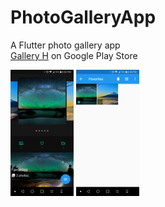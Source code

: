 # PhotoGalleryApp
A Flutter photo gallery app
<br />[Gallery H](https://play.google.com/store/apps/details?id=com.galleryH.gallery_app) on Google Play Store<br />

<img src="assets/images/Screenshot_2020-08-01-20-50-41.png" width="20%" height="20%"> <img src="assets/images/Screenshot_2020-08-01-20-50-52.png" width="20%" height="20%">
